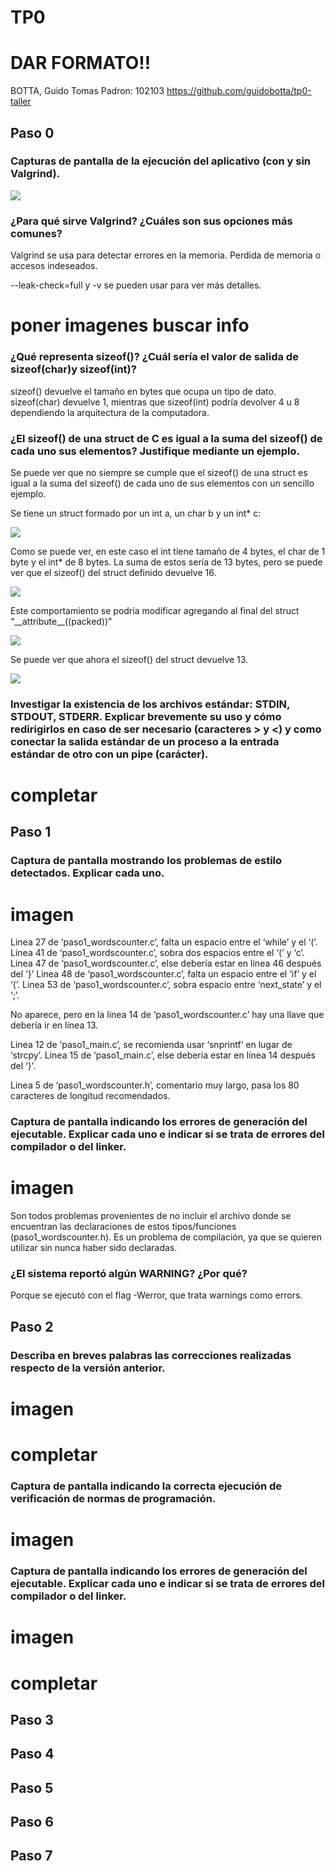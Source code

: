# TP0

# **DAR FORMATO!!**
BOTTA, Guido Tomas
Padron: 102103
https://github.com/guidobotta/tp0-taller

## Paso 0

### Capturas de pantalla de la ejecución del aplicativo (con y sin Valgrind).

![](https://github.com/guidobotta/tp0-taller/blob/master/Paso%200/consinvalgrind.png?raw=true)

### ¿Para qué sirve Valgrind? ¿Cuáles son sus opciones más comunes?

Valgrind se usa para detectar errores en la memoria. Perdida de memoria o accesos indeseados.

--leak-check=full y -v se pueden usar para ver más detalles.

# poner imagenes buscar info

### ¿Qué representa sizeof()? ¿Cuál sería el valor de salida de sizeof(char)y sizeof(int)?

sizeof() devuelve el tamaño en bytes que ocupa un tipo de dato. sizeof(char) devuelve 1, mientras que sizeof(int) podría devolver 4 u 8 dependiendo la arquitectura de la computadora.

### ¿El sizeof() de una struct de C es igual a la suma del sizeof() de cada uno sus elementos? Justifique mediante un ejemplo.

Se puede ver que no siempre se cumple que el sizeof() de una struct es igual a la suma del sizeof() de cada uno de sus elementos con un sencillo ejemplo.

Se tiene un struct formado por un int a, un char b y un int* c:

![](https://github.com/guidobotta/tp0-taller/blob/master/Paso%200/codigo.png?raw=true)

Como se puede ver, en este caso el int tiene tamaño de 4 bytes, el char de 1 byte y el int* de 8 bytes. La suma de estos sería de 13 bytes, pero se puede ver que el sizeof() del struct definido devuelve 16.

![](https://github.com/guidobotta/tp0-taller/blob/master/Paso%200/tam16.png?raw=true)

Este comportamiento se podría modificar agregando al final del struct “\_\_attribute__((packed))”

![](https://github.com/guidobotta/tp0-taller/blob/master/Paso%200/modificado.png?raw=true)

Se puede ver que ahora el sizeof() del struct devuelve 13.

![](https://github.com/guidobotta/tp0-taller/blob/master/Paso%200/tam13.png?raw=true)

### Investigar la existencia de los archivos estándar: STDIN, STDOUT, STDERR. Explicar brevemente su uso y cómo redirigirlos en caso de ser necesario (caracteres > y <) y como conectar la salida estándar de un proceso a la entrada estándar de otro con un pipe (carácter).

# completar

## Paso 1

### Captura de pantalla mostrando los problemas de estilo detectados. Explicar cada uno.

# imagen

Linea 27 de ‘paso1_wordscounter.c’, falta un espacio entre el ‘while’ y el ‘(’.
Linea 41 de ‘paso1_wordscounter.c’, sobra dos espacios entre el ‘(’ y ‘c’.
Linea 47 de ‘paso1_wordscounter.c’, else debería estar en línea 46 después del ‘}’
Linea 48 de ‘paso1_wordscounter.c’, falta un espacio entre el ‘if’ y el ‘(’.
Linea 53 de ‘paso1_wordscounter.c’, sobra espacio entre ‘next_state’ y el ‘;’.

No aparece, pero en la linea 14 de ‘paso1_wordscounter.c’ hay una llave que debería ir en línea 13.

Linea 12 de ‘paso1_main.c’, se recomienda usar ‘snprintf’ en lugar de ‘strcpy’.
Linea 15 de ‘paso1_main.c’, else debería estar en línea 14 después del ‘}’.

Linea 5 de ‘paso1_wordscounter.h’, comentario muy largo, pasa los 80 caracteres de longitud recomendados.

### Captura de pantalla indicando los errores de generación del ejecutable. Explicar cada uno e indicar si se trata de errores del compilador o del linker.

# imagen

Son todos problemas provenientes de no incluir el archivo donde se encuentran las declaraciones de estos tipos/funciones (paso1_wordscounter.h). Es un problema de compilación, ya que se quieren utilizar sin nunca haber sido declaradas.

### ¿El sistema reportó algún WARNING? ¿Por qué?

Porque se ejecutó con el flag -Werror, que trata warnings como errors.

## Paso 2

### Describa en breves palabras las correcciones realizadas respecto de la versión anterior.

# imagen

# completar

### Captura de pantalla indicando la correcta ejecución de verificación de normas de programación.

# imagen

### Captura de pantalla indicando los errores de generación del ejecutable. Explicar cada uno e indicar si se trata de errores del compilador o del linker.

# imagen

# completar

## Paso 3

## Paso 4

## Paso 5

## Paso 6

## Paso 7